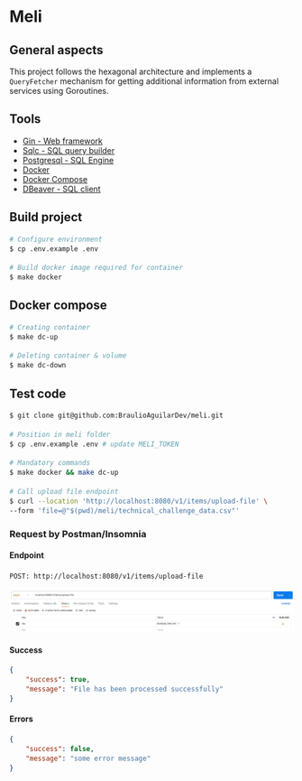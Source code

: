 # Meli

## General aspects
This project follows the hexagonal architecture and implements a `QueryFetcher` mechanism for getting additional information from external services using Goroutines.

## Tools
- [Gin - Web framework ](https://gin-gonic.com/) 
- [Sqlc - SQL query builder](https://sqlc.dev/)
- [Postgresql - SQL Engine](https://https://www.postgresql.org/)
- [Docker](https://docs.docker.com/)
- [Docker Compose](https://docs.docker.com/compose/)
- [DBeaver - SQL client](https://dbeaver.io/)

## Build project
```sh
# Configure environment
$ cp .env.example .env

# Build docker image required for container
$ make docker
```

## Docker compose
```sh
# Creating container
$ make dc-up

# Deleting container & volume
$ make dc-down
```

## Test code

```sh
$ git clone git@github.com:BraulioAguilarDev/meli.git

# Position in meli folder
$ cp .env.example .env # update MELI_TOKEN

# Mandatory commands
$ make docker && make dc-up

# Call upload file endpoint
$ curl --location 'http://localhost:8080/v1/items/upload-file' \
--form 'file=@"$(pwd)/meli/technical_challenge_data.csv"'
```

### Request by Postman/Insomnia

#### Endpoint
`POST: http://localhost:8080/v1/items/upload-file`

![http request](/assets/image/request.png "Request example")

#### Success
```json
{
    "success": true,
    "message": "File has been processed successfully"
}
```

#### Errors
```json
{
    "success": false,
    "message": "some error message"
}
```
